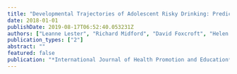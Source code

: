 ```yaml
---
title: "Developmental Trajectories of Adolescent Risky Drinking: Predictors from the Drug Education in Victoria Schools (DEVS) Study"
date: 2018-01-01
publishDate: 2019-08-17T06:52:40.053231Z
authors: ["Leanne Lester", "Richard Midford", "David Foxcroft", "Helen Cahill"]
publication_types: ["2"]
abstract: ""
featured: false
publication: "*International Journal of Health Promotion and Education*"
---
```


